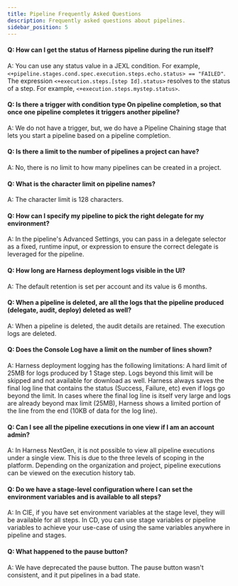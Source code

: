 ```yaml
---
title: Pipeline Frequently Asked Questions
description: Frequently asked questions about pipelines.
sidebar_position: 5
---
```



#### Q: How can I get the status of Harness pipeline during the run itself?
A: You can use any status value in a JEXL condition. For example, `<+pipeline.stages.cond.spec.execution.steps.echo.status> == "FAILED"`.
The expression `<+execution.steps.[step Id].status>` resolves to the status of a step. For example, `<+execution.steps.mystep.status>`.

#### Q: Is there a trigger with condition type On pipeline completion, so that once one pipeline completes it triggers another pipeline?
A: We do not have a trigger, but, we do have a Pipeline Chaining stage that lets you start a pipeline based on a pipeline completion.

#### Q: Is there a limit to the number of pipelines a project can have?
A: No, there is no limit to how many pipelines can be created in a project.

#### Q: What is the character limit on pipeline names?
A: The character limit is 128 characters.

#### Q: How can I specify my pipeline to pick the right delegate for my environment?
A: In the pipeline's Advanced Settings, you can pass in a delegate selector as a fixed, runtime input, or expression to ensure the correct delegate is leveraged for the pipeline. 

#### Q: How long are Harness deployment logs visible in the UI?
A: The default retention is set per account and its value is 6 months.

#### Q: When a pipeline is deleted, are all the logs that the pipeline produced (delegate, audit, deploy) deleted as well?
A: When a pipeline is deleted, the audit details are retained. The execution logs are deleted.

#### Q: Does the Console Log have a limit on the number of lines shown?
A: Harness deployment logging has the following limitations: A hard limit of 25MB for logs produced by 1 Stage step. Logs beyond this limit will be skipped and not available for download as well.
Harness always saves the final log line that contains the status (Success, Failure, etc) even if logs go beyond the limit. In cases where the final log line is itself very large and logs are already beyond max limit (25MB), Harness shows a limited portion of the line from the end (10KB of data for the log line).

#### Q: Can I see all the pipeline executions in one view if I am an account admin?
A: In Harness NextGen, it is not possible to view all pipeline executions under a single view. This is due to the three levels of scoping in the platform. Depending on the organization and project, pipeline executions can be viewed on the execution history tab.

#### Q: Do we have a stage-level configuration where I can set the environment variables and is available to all steps?
A: In CIE, if you have set environment variables at the stage level, they will be available for all steps. In CD, you can use stage variables or pipeline variables to achieve your use-case of using the same variables anywhere in pipeline and stages.

#### Q: What happened to the pause button?
A: We have deprecated the pause button. The pause button wasn't consistent, and it put pipelines in a bad state.
